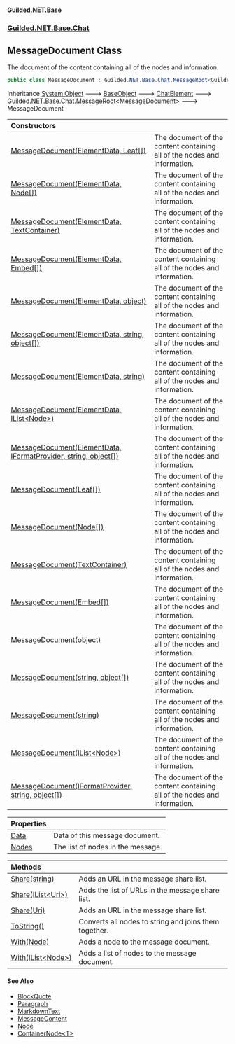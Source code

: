 
#### [Guilded.NET.Base](index 'index')
### [Guilded.NET.Base.Chat](index#Guilded_NET_Base_Chat 'Guilded.NET.Base.Chat')
## MessageDocument Class
The document of the content containing all of the nodes and information.  
```csharp
public class MessageDocument : Guilded.NET.Base.Chat.MessageRoot<Guilded.NET.Base.Chat.MessageDocument>
```

Inheritance [System.Object](https://docs.microsoft.com/en-us/dotnet/api/System.Object 'System.Object') &#129106; [BaseObject](BaseObject 'Guilded.NET.Base.BaseObject') &#129106; [ChatElement](ChatElement 'Guilded.NET.Base.Chat.ChatElement') &#129106; [Guilded.NET.Base.Chat.MessageRoot&lt;](MessageRoot_T_ 'Guilded.NET.Base.Chat.MessageRoot&lt;T&gt;')[MessageDocument](MessageDocument 'Guilded.NET.Base.Chat.MessageDocument')[&gt;](MessageRoot_T_ 'Guilded.NET.Base.Chat.MessageRoot&lt;T&gt;') &#129106; MessageDocument  

| Constructors | |
| :--- | :--- |
| [MessageDocument(ElementData, Leaf[])](MessageDocument_MessageDocument(ElementData_Leaf__) 'Guilded.NET.Base.Chat.MessageDocument.MessageDocument(Guilded.NET.Base.Chat.ElementData, Guilded.NET.Base.Chat.Leaf[])') | The document of the content containing all of the nodes and information.<br/> |
| [MessageDocument(ElementData, Node[])](MessageDocument_MessageDocument(ElementData_Node__) 'Guilded.NET.Base.Chat.MessageDocument.MessageDocument(Guilded.NET.Base.Chat.ElementData, Guilded.NET.Base.Chat.Node[])') | The document of the content containing all of the nodes and information.<br/> |
| [MessageDocument(ElementData, TextContainer)](MessageDocument_MessageDocument(ElementData_TextContainer) 'Guilded.NET.Base.Chat.MessageDocument.MessageDocument(Guilded.NET.Base.Chat.ElementData, Guilded.NET.Base.Chat.TextContainer)') | The document of the content containing all of the nodes and information.<br/> |
| [MessageDocument(ElementData, Embed[])](MessageDocument_MessageDocument(ElementData_Embed__) 'Guilded.NET.Base.Chat.MessageDocument.MessageDocument(Guilded.NET.Base.Chat.ElementData, Guilded.NET.Base.Embeds.Embed[])') | The document of the content containing all of the nodes and information.<br/> |
| [MessageDocument(ElementData, object)](MessageDocument_MessageDocument(ElementData_object) 'Guilded.NET.Base.Chat.MessageDocument.MessageDocument(Guilded.NET.Base.Chat.ElementData, object)') | The document of the content containing all of the nodes and information.<br/> |
| [MessageDocument(ElementData, string, object[])](MessageDocument_MessageDocument(ElementData_string_object__) 'Guilded.NET.Base.Chat.MessageDocument.MessageDocument(Guilded.NET.Base.Chat.ElementData, string, object[])') | The document of the content containing all of the nodes and information.<br/> |
| [MessageDocument(ElementData, string)](MessageDocument_MessageDocument(ElementData_string) 'Guilded.NET.Base.Chat.MessageDocument.MessageDocument(Guilded.NET.Base.Chat.ElementData, string)') | The document of the content containing all of the nodes and information.<br/> |
| [MessageDocument(ElementData, IList&lt;Node&gt;)](MessageDocument_MessageDocument(ElementData_IList_Node_) 'Guilded.NET.Base.Chat.MessageDocument.MessageDocument(Guilded.NET.Base.Chat.ElementData, System.Collections.Generic.IList&lt;Guilded.NET.Base.Chat.Node&gt;)') | The document of the content containing all of the nodes and information.<br/> |
| [MessageDocument(ElementData, IFormatProvider, string, object[])](MessageDocument_MessageDocument(ElementData_IFormatProvider_string_object__) 'Guilded.NET.Base.Chat.MessageDocument.MessageDocument(Guilded.NET.Base.Chat.ElementData, System.IFormatProvider, string, object[])') | The document of the content containing all of the nodes and information.<br/> |
| [MessageDocument(Leaf[])](MessageDocument_MessageDocument(Leaf__) 'Guilded.NET.Base.Chat.MessageDocument.MessageDocument(Guilded.NET.Base.Chat.Leaf[])') | The document of the content containing all of the nodes and information.<br/> |
| [MessageDocument(Node[])](MessageDocument_MessageDocument(Node__) 'Guilded.NET.Base.Chat.MessageDocument.MessageDocument(Guilded.NET.Base.Chat.Node[])') | The document of the content containing all of the nodes and information.<br/> |
| [MessageDocument(TextContainer)](MessageDocument_MessageDocument(TextContainer) 'Guilded.NET.Base.Chat.MessageDocument.MessageDocument(Guilded.NET.Base.Chat.TextContainer)') | The document of the content containing all of the nodes and information.<br/> |
| [MessageDocument(Embed[])](MessageDocument_MessageDocument(Embed__) 'Guilded.NET.Base.Chat.MessageDocument.MessageDocument(Guilded.NET.Base.Embeds.Embed[])') | The document of the content containing all of the nodes and information.<br/> |
| [MessageDocument(object)](MessageDocument_MessageDocument(object) 'Guilded.NET.Base.Chat.MessageDocument.MessageDocument(object)') | The document of the content containing all of the nodes and information.<br/> |
| [MessageDocument(string, object[])](MessageDocument_MessageDocument(string_object__) 'Guilded.NET.Base.Chat.MessageDocument.MessageDocument(string, object[])') | The document of the content containing all of the nodes and information.<br/> |
| [MessageDocument(string)](MessageDocument_MessageDocument(string) 'Guilded.NET.Base.Chat.MessageDocument.MessageDocument(string)') | The document of the content containing all of the nodes and information.<br/> |
| [MessageDocument(IList&lt;Node&gt;)](MessageDocument_MessageDocument(IList_Node_) 'Guilded.NET.Base.Chat.MessageDocument.MessageDocument(System.Collections.Generic.IList&lt;Guilded.NET.Base.Chat.Node&gt;)') | The document of the content containing all of the nodes and information.<br/> |
| [MessageDocument(IFormatProvider, string, object[])](MessageDocument_MessageDocument(IFormatProvider_string_object__) 'Guilded.NET.Base.Chat.MessageDocument.MessageDocument(System.IFormatProvider, string, object[])') | The document of the content containing all of the nodes and information.<br/> |

| Properties | |
| :--- | :--- |
| [Data](MessageDocument_Data 'Guilded.NET.Base.Chat.MessageDocument.Data') | Data of this message document.<br/> |
| [Nodes](MessageDocument_Nodes 'Guilded.NET.Base.Chat.MessageDocument.Nodes') | The list of nodes in the message.<br/> |

| Methods | |
| :--- | :--- |
| [Share(string)](MessageDocument_Share(string) 'Guilded.NET.Base.Chat.MessageDocument.Share(string)') | Adds an URL in the message share list.<br/> |
| [Share(IList&lt;Uri&gt;)](MessageDocument_Share(IList_Uri_) 'Guilded.NET.Base.Chat.MessageDocument.Share(System.Collections.Generic.IList&lt;System.Uri&gt;)') | Adds the list of URLs in the message share list.<br/> |
| [Share(Uri)](MessageDocument_Share(Uri) 'Guilded.NET.Base.Chat.MessageDocument.Share(System.Uri)') | Adds an URL in the message share list.<br/> |
| [ToString()](MessageDocument_ToString() 'Guilded.NET.Base.Chat.MessageDocument.ToString()') | Converts all nodes to string and joins them together.<br/> |
| [With(Node)](MessageDocument_With(Node) 'Guilded.NET.Base.Chat.MessageDocument.With(Guilded.NET.Base.Chat.Node)') | Adds a node to the message document.<br/> |
| [With(IList&lt;Node&gt;)](MessageDocument_With(IList_Node_) 'Guilded.NET.Base.Chat.MessageDocument.With(System.Collections.Generic.IList&lt;Guilded.NET.Base.Chat.Node&gt;)') | Adds a list of nodes to the message document.<br/> |

#### See Also
- [BlockQuote](BlockQuote 'Guilded.NET.Base.Chat.BlockQuote')
- [Paragraph](Paragraph 'Guilded.NET.Base.Chat.Paragraph')
- [MarkdownText](MarkdownText 'Guilded.NET.Base.Chat.MarkdownText')
- [MessageContent](MessageContent 'Guilded.NET.Base.Chat.MessageContent')
- [Node](Node 'Guilded.NET.Base.Chat.Node')
- [ContainerNode&lt;T&gt;](ContainerNode_T_ 'Guilded.NET.Base.Chat.ContainerNode&lt;T&gt;')
